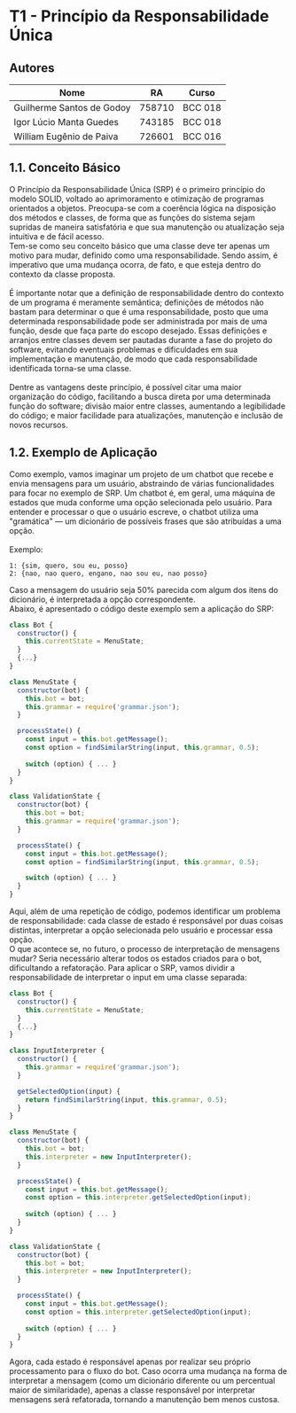 # T1 - Princípio da Responsabilidade Única

## Autores

| Nome                      | RA     | Curso   |
|---------------------------|--------|---------|
| Guilherme Santos de Godoy | 758710 | BCC 018 |
| Igor Lúcio Manta Guedes   | 743185 | BCC 018 |
| William Eugênio de Paiva  | 726601 | BCC 016 |

## 1.1. Conceito Básico

O Princípio da Responsabilidade Única (SRP) é o primeiro princípio do modelo SOLID, voltado ao aprimoramento e otimização de programas orientados a objetos. Preocupa-se com a coerência lógica na disposição dos métodos e classes, de forma que as funções do sistema sejam supridas de maneira satisfatória e que sua manutenção ou atualização seja intuitiva e de fácil acesso.  
Tem-se como seu conceito básico que uma classe deve ter apenas um motivo para mudar, definido como uma responsabilidade. Sendo assim, é imperativo que uma mudança ocorra, de fato, e que esteja dentro do contexto da classe proposta.  
&nbsp;  
É importante notar que a definição de responsabilidade dentro do contexto de um programa é meramente semântica; definições de métodos não bastam para determinar o que é uma responsabilidade, posto que uma determinada responsabilidade pode ser administrada por mais de uma função, desde que faça parte do escopo desejado. Essas definições e arranjos entre classes devem ser pautadas durante a fase do projeto do software, evitando eventuais problemas e dificuldades em sua implementação e manutenção, de modo que cada responsabilidade identificada torna-se uma classe.  
&nbsp;  
Dentre as vantagens deste princípio, é possível citar uma maior organização do código, facilitando a busca direta por uma determinada função do software; divisão maior entre classes, aumentando a legibilidade do código; e maior facilidade para atualizações, manutenção e inclusão de novos recursos.

## 1.2. Exemplo de Aplicação

Como exemplo, vamos imaginar um projeto de um chatbot que recebe e envia mensagens para um usuário, abstraindo de várias funcionalidades para focar no exemplo de SRP. Um chatbot é, em geral, uma máquina de estados que muda conforme uma opção selecionada pelo usuário. Para entender e processar o que o usuário escreve, o chatbot utiliza uma "gramática" — um dicionário de possíveis frases que são atribuídas a uma opção.  
&nbsp;  
Exemplo:  
```
1: {sim, quero, sou eu, posso}
2: {nao, nao quero, engano, nao sou eu, nao posso}
```

Caso a mensagem do usuário seja 50% parecida com algum dos itens do dicionário, é interpretada a opção correspondente.  
Abaixo, é apresentado o código deste exemplo sem a aplicação do SRP:

```javascript
class Bot {
  constructor() {
    this.currentState = MenuState;
  }
  {...}
}

class MenuState {
  constructor(bot) {
    this.bot = bot;
    this.grammar = require('grammar.json');
  }

  processState() {
    const input = this.bot.getMessage();
    const option = findSimilarString(input, this.grammar, 0.5);
      
    switch (option) { ... }
  }
}

class ValidationState {
  constructor(bot) {
    this.bot = bot;
    this.grammar = require('grammar.json');
  }

  processState() {
    const input = this.bot.getMessage();
    const option = findSimilarString(input, this.grammar, 0.5);

    switch (option) { ... }
  }
}
```

Aqui, além de uma repetição de código, podemos identificar um problema de responsabilidade: cada classe de estado é responsável por duas coisas distintas, interpretar a opção selecionada pelo usuário e processar essa opção.  
O que acontece se, no futuro, o processo de interpretação de mensagens mudar? Seria necessário alterar todos os estados criados para o bot, dificultando a refatoração.
Para aplicar o SRP, vamos dividir a responsabilidade de interpretar o input em uma classe separada:

```javascript
class Bot {
  constructor() {
    this.currentState = MenuState;
  }
  {...}
}

class InputInterpreter {
  constructor() {
    this.grammar = require('grammar.json');
  }

  getSelectedOption(input) {
    return findSimilarString(input, this.grammar, 0.5);
  }
}

class MenuState {
  constructor(bot) {
    this.bot = bot;
    this.interpreter = new InputInterpreter();
  }

  processState() {
    const input = this.bot.getMessage();
    const option = this.interpreter.getSelectedOption(input);
      
    switch (option) { ... }
  }
}

class ValidationState {
  constructor(bot) {
    this.bot = bot;
    this.interpreter = new InputInterpreter();
  }

  processState() {
    const input = this.bot.getMessage();
    const option = this.interpreter.getSelectedOption(input);
      
    switch (option) { ... }
  }
}
```

Agora, cada estado é responsável apenas por realizar seu próprio processamento para o fluxo do bot. Caso ocorra uma mudança na forma de interpretar a mensagem (como um dicionário diferente ou um percentual maior de similaridade), apenas a classe responsável por interpretar mensagens será refatorada, tornando a manutenção bem menos custosa.